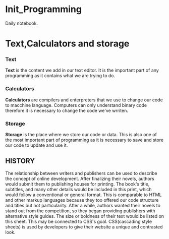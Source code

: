 # Init_Programming
Daily notebook.

<!DOCTYPE html>
<html lang="en">
<head>
    <meta charset="UTF-8">
    <meta http-equiv="X-UA-Compatible" content="IE=edge">
    <meta name="viewport" content="width=device-width, initial-scale=1.0">
    
</head>
<body>
    <h1>Text,Calculators and storage</h1>
<h3>Text</h3> 
<p><b>Text</b> is the content we add in our text editor. It is the important part of any programming as it contains what we are trying to do.</p>
<h3>Calculators</h3>
<p><b>Calculators</b> are compilers and enterpreters that we use to change our code to macchine language. Computers can only understand binary code therefore it is necessary to change the code we've wrriten.  </p>
<h3>Storage</h3>
<P><b>Storage</b> is the place where we store our code or data.  This is also one of the most important part of programming as it is necessary to save and store our code to update and use it. </p>
<h2>HISTORY</h2>
<p>The relationship between writers and publishers can be used to describe the concept of online development. After finalizing their novels, authors would submit them to publishing houses for printing. The book's title, subtitles, and many other details would be included in this print, which would follow a conventional or general format. This is comparable to HTML and other markup languages because they too offered our code structure and titles but not particularity. After a while, authors wanted their novels to stand out from the competition, so they began providing publishers with alternative style guides. The size or boldness of their text would be listed on this sheet. This may be connected to CSS's goal. CSS(cascading style sheets) is used by developers to give their website a unique and contrasted look.</p>
</body>
</html>
